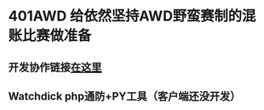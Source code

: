 # 401AWD 给依然坚持AWD野蛮赛制的混账比赛做准备
## 开发协作链接[在这里](https://docs.google.com/document/d/1LKtVLeWoSOuLs-piWyK6QJfMju5hswTYfs60QuNEmnQ/edit?usp=sharing)
## Watchdick php通防+PY工具（客户端还没开发）
